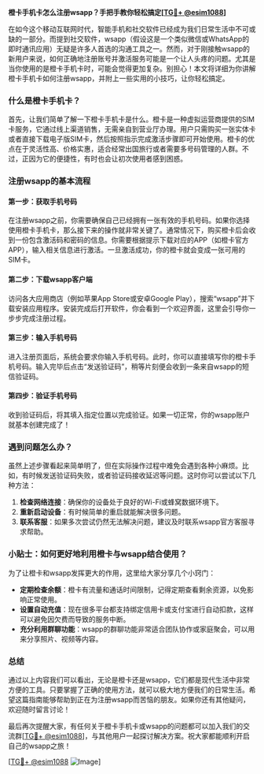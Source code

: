**橙卡手机卡怎么注册wsapp？手把手教你轻松搞定[[TG💪+ @esim1088](https://t.me/s/esim1088)]**

在如今这个移动互联网时代，智能手机和社交软件已经成为我们日常生活中不可或缺的一部分。而提到社交软件，wsapp（假设这是一个类似微信或WhatsApp的即时通讯应用）无疑是许多人首选的沟通工具之一。然而，对于刚接触wsapp的新用户来说，如何正确地注册账号并激活服务可能是一个让人头疼的问题。尤其是当你使用的是橙卡手机卡时，可能会觉得更加复杂。别担心！本文将详细为你讲解橙卡手机卡如何注册wsapp，并附上一些实用的小技巧，让你轻松搞定。

### 什么是橙卡手机卡？

首先，让我们简单了解一下橙卡手机卡是什么。橙卡是一种虚拟运营商提供的SIM卡服务，它通过线上渠道销售，无需亲自到营业厅办理。用户只需购买一张实体卡或者直接下载电子版SIM卡，然后按照指示完成激活步骤即可开始使用。橙卡的优点在于灵活性高、价格实惠，适合经常出国旅行或者需要多号码管理的人群。不过，正因为它的便捷性，有时也会让初次使用者感到困惑。

### 注册wsapp的基本流程

#### 第一步：获取手机号码
在注册wsapp之前，你需要确保自己已经拥有一张有效的手机号码。如果你选择使用橙卡手机卡，那么接下来的操作就非常关键了。通常情况下，购买橙卡后会收到一份包含激活码和密码的信息。你需要根据提示下载对应的APP（如橙卡官方APP），输入相关信息进行激活。一旦激活成功，你的橙卡就会变成一张可用的SIM卡。

#### 第二步：下载wsapp客户端
访问各大应用商店（例如苹果App Store或安卓Google Play），搜索“wsapp”并下载安装应用程序。安装完成后打开软件，你会看到一个欢迎界面，这里会引导你一步步完成注册过程。

#### 第三步：输入手机号码
进入注册页面后，系统会要求你输入手机号码。此时，你可以直接填写你的橙卡手机号码。输入完毕后点击“发送验证码”，稍等片刻便会收到一条来自wsapp的短信验证码。

#### 第四步：验证手机号码
收到验证码后，将其填入指定位置以完成验证。如果一切正常，你的wsapp账户就基本创建完成了！

### 遇到问题怎么办？

虽然上述步骤看起来简单明了，但在实际操作过程中难免会遇到各种小麻烦。比如，有时候发送验证码失败，或者验证码接收延迟等问题。这时你可以尝试以下几种方法：

1. **检查网络连接**：确保你的设备处于良好的Wi-Fi或蜂窝数据环境下。
2. **重新启动设备**：有时候简单的重启就能解决很多问题。
3. **联系客服**：如果多次尝试仍然无法解决问题，建议及时联系wsapp官方客服寻求帮助。

### 小贴士：如何更好地利用橙卡与wsapp结合使用？

为了让橙卡和wsapp发挥更大的作用，这里给大家分享几个小窍门：

- **定期检查余额**：橙卡有流量和通话时间限制，记得定期查看剩余资源，以免影响正常使用。
- **设置自动充值**：现在很多平台都支持绑定信用卡或支付宝进行自动扣款，这样可以避免因欠费而导致的服务中断。
- **充分利用群聊功能**：wsapp的群聊功能非常适合团队协作或家庭聚会，可以用来分享照片、视频等内容。

### 总结

通过以上内容我们可以看出，无论是橙卡还是wsapp，它们都是现代生活中非常方便的工具。只要掌握了正确的使用方法，就可以极大地方便我们的日常生活。希望这篇指南能够帮助到正在为注册wsapp而苦恼的朋友。如果你还有其他疑问，欢迎随时留言讨论！

最后再次提醒大家，有任何关于橙卡手机卡或wsapp的问题都可以加入我们的交流群[[TG💪+ @esim1088](https://t.me/s/esim1088)]，与其他用户一起探讨解决方案。祝大家都能顺利开启自己的wsapp之旅！

[[TG💪+ @esim1088](https://t.me/s/esim1088) ![Image](https://i.postimg.cc/4NQfJmqS/Snipaste-2025-05-13-00-14-12.png)]